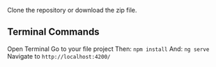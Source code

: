 Clone the repository or download the zip file.

## Terminal Commands

Open Terminal
Go to your file project
Then: ```npm install```
And: ```ng serve```
Navigate to `http://localhost:4200/`


